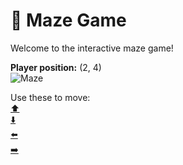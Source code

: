 # 🧩 Maze Game  
Welcome to the interactive maze game!

**Player position:** (2, 4)  
![Maze](https://recognize-instructor-criteria-other.trycloudflare.com/images/pos_2_4.png?t=1760502583074)

Use these to move:  
[⬆️](https://recognize-instructor-criteria-other.trycloudflare.com/move/2_4_w)  
[⬇️](https://recognize-instructor-criteria-other.trycloudflare.com/move/2_4_s)  
[⬅️](https://recognize-instructor-criteria-other.trycloudflare.com/move/2_4_a)  
[➡️](https://recognize-instructor-criteria-other.trycloudflare.com/move/2_4_d)
